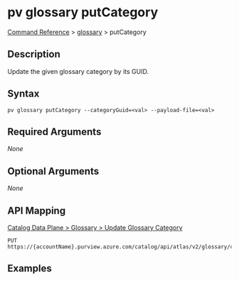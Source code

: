 # pv glossary putCategory
[Command Reference](../../../README.md#command-reference) > [glossary](./main.md) > putCategory

## Description
Update the given glossary category by its GUID.

## Syntax
```
pv glossary putCategory --categoryGuid=<val> --payload-file=<val>
```

## Required Arguments
*None*

## Optional Arguments
*None*

## API Mapping
[Catalog Data Plane > Glossary > Update Glossary Category](https://docs.microsoft.com/en-us/rest/api/purview/catalogdataplane/glossary/update-glossary-category)
```
PUT https://{accountName}.purview.azure.com/catalog/api/atlas/v2/glossary/category/{categoryGuid}
```

## Examples
```powershell

```
